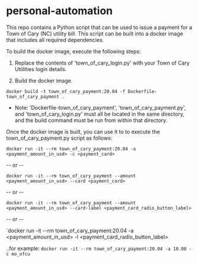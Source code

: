 # personal-automation

This repo contains a Python script that can be used to issue a payment for a Town of Cary (NC) utility bill. This script can be built into a docker image that includes all required dependencies. 

To build the docker image, execute the following steps:

1. Replace the contents of 'town_of_cary_login.py' with your Town of Cary Utiilities login details.

2. Build the docker image.

`docker build -t town_of_cary_payment:20.04 -f Dockerfile-town_of_cary_payment .`
* Note: 'Dockerfile-town_of_cary_payment', 'town_of_cary_payment.py', and 'town_of_cary_login.py' must all be located in the same directory, and the build command must be run from within that directory.

Once the docker image is built, you can use it to to execute the town_of_cary_payment.py script as follows:

`docker run -it --rm town_of_cary_payment:20.04 -a <payment_amount_in_usd> -c <payment_card>` 

-- or --

`docker run -it --rm town_of_cary_payment --amount <payment_amount_in_usd> --card <payment_card>`

-- or --

`docker run -it --rm town_of_cary_payment --amount <payment_amount_in_usd> --card-label <payment_card_radio_button_label>`

-- or --

`docker run -it --rm town_of_cary_payment:20.04 -a <payment_amount_in_usd> -l <payment_card_radio_button_label>

..for example:
`docker run -it --rm town_of_cary_payment:20.04 -a 10.00 -c mo_ofcu`

